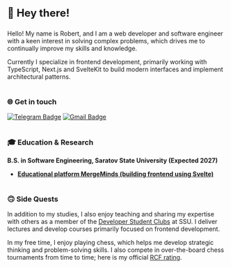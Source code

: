 <h3 style="font-size: x-large">👋 Hey there!</h3>

Hello! My name is Robert, and I am a web developer and software engineer with a keen interest in solving complex problems, which drives me to continually improve my skills and knowledge.

Currently I specialize in frontend development, primarily working with TypeScript, Next.js and SvelteKit to build modern interfaces and implement architectural patterns.

#

### 🌐 Get in touch

[![Telegram Badge](https://img.shields.io/badge/-tolstovrob-26A5E4?style=flat&logo=Telegram&logoColor=white&link=https%3A%2F%2Ft.me%2Ftolstovrob)](https://t.me/tolstovrob)
[![Gmail Badge](https://img.shields.io/badge/-tolstovrob@gmail.com-EA4335?style=flat&logo=Gmail&logoColor=white&link=mailto%3Atolstovrob%40gmail.com)](mailto:tolstovrob@gmail.com)

#

### 🎓 Education & Research

**B.S. in Software Engineering, Saratov State University (Expected 2027)**

- [**Educational platform MergeMinds (building frontend using Svelte)**](https://github.com/MergeMinds/mm-frontend)

#

### 🙃 Side Quests

In addition to my studies, I also enjoy teaching and sharing my expertise with others as a member of the [Developer Student Clubs](https://dsc.alivetech.org) at SSU. I deliver lectures and develop courses primarily focused on frontend development. 

In my free time, I enjoy playing chess, which helps me develop strategic thinking and problem-solving skills. I also compete in over-the-board chess tournaments from time to time; here is my official [RCF rating](https://ratings.ruchess.ru/people/660811).
